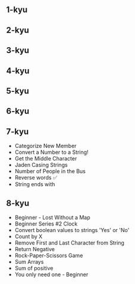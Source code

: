 ## 1-kyu


## 2-kyu


## 3-kyu


## 4-kyu


## 5-kyu


## 6-kyu


## 7-kyu

- Categorize New Member
- Convert a Number to a String!
- Get the Middle Character
- Jaden Casing Strings
- Number of People in the Bus
- Reverse words ✅
- String ends with

## 8-kyu

- Beginner - Lost Without a Map
- Beginner Series #2 Clock
- Convert boolean values to strings 'Yes' or 'No'
- Count by X
- Remove First and Last Character from String
- Return Negative
- Rock-Paper-Scissors Game
- Sum Arrays
- Sum of positive
- You only need one - Beginner

